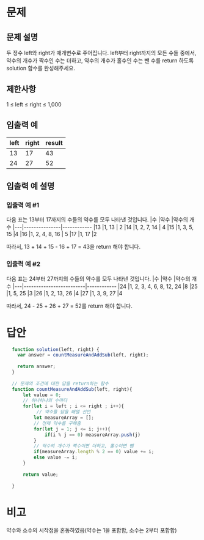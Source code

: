 # 문제
## 문제 설명
두 정수 left와 right가 매개변수로 주어집니다. left부터 right까지의 모든 수들 중에서, 약수의 개수가 짝수인 수는 더하고, 약수의 개수가 홀수인 수는 뺀 수를 return 하도록 solution 함수를 완성해주세요.

## 제한사항
1 ≤ left ≤ right ≤ 1,000
## 입출력 예
|left	|right	|result
|-----|-------|------
|13	  |17	    |43
|24	  |27	    |52
## 입출력 예 설명
### 입출력 예 #1

다음 표는 13부터 17까지의 수들의 약수를 모두 나타낸 것입니다.
|수	|약수	          |약수의 개수
|---|---------------|------------
|13	|1, 13          |	2
|14	|1, 2, 7, 14    |	4
|15	|1, 3, 5, 15	  |4
|16	|1, 2, 4, 8, 16 |	5
|17	|1, 17	        |2

따라서, 13 + 14 + 15 - 16 + 17 = 43을 return 해야 합니다.

### 입출력 예 #2

다음 표는 24부터 27까지의 수들의 약수를 모두 나타낸 것입니다.
|수	|약수	                    |약수의 개수
|---|-------------------------|------------
|24	|1, 2, 3, 4, 6, 8, 12, 24	|8
|25	|1, 5, 25	                |3
|26	|1, 2, 13, 26	            |4
|27	|1, 3, 9, 27	            |4 

따라서, 24 - 25 + 26 + 27 = 52를 return 해야 합니다.

# 답안
```javascript
  function solution(left, right) {
    var answer = countMeasureAndAddSub(left, right);
    
    return answer;
  }
  
  // 문제의 조건에 대한 답을 return하는 함수
  function countMeasureAndAddSub(left, right){
      let value = 0;
      // 하나하나의 수마다
      for(let i = left ; i <= right ; i++){
           // 약수를 담을 배열 선언
          let measureArray = [];
          // 전체 약수를 구해줌
          for(let j = 1; j <= i; j++){
              if(i % j == 0) measureArray.push(j)
          }
          // 약수의 개수가 짝수이면 더하고, 홀수이면 뺌
          if(measureArray.length % 2 == 0) value += i;
          else value -= i;
      }
      
      return value;
      
  }
```

# 비고
약수와 소수의 시작점을 혼동하였음(약수는 1을 포함함, 소수는 2부터 포함함)
